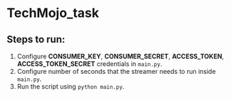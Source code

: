 # TechMojo_task
## Steps to run:
 1. Configure **CONSUMER_KEY**, **CONSUMER_SECRET**, **ACCESS_TOKEN**, **ACCESS_TOKEN_SECRET** credentials in `main.py`.
 2. Configure number of seconds that the streamer needs to run inside `main.py`.
 3. Run the script using `python main.py`.
